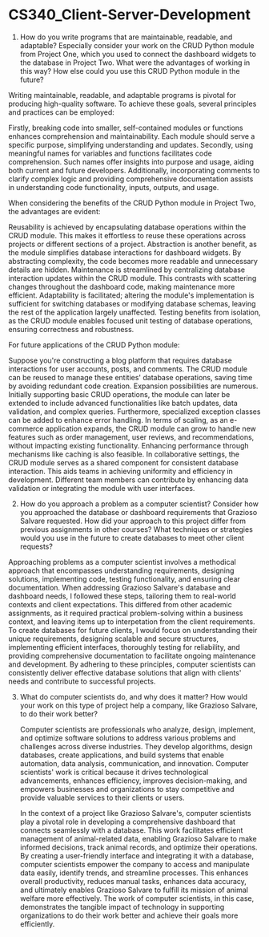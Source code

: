 # CS340_Client-Server-Development

1. How do you write programs that are maintainable, readable, and adaptable? Especially consider your work on the CRUD Python module from Project One, which you used to connect the dashboard widgets to the database in Project Two. What were the advantages of working in this way? How else could you use this CRUD Python module in the future?
   
  Writing maintainable, readable, and adaptable programs is pivotal for producing high-quality software. To achieve these goals, several principles and practices can be employed:

  Firstly, breaking code into smaller, self-contained modules or functions enhances comprehension and maintainability. Each module should serve a specific purpose, simplifying understanding and updates. Secondly, using meaningful names for variables and functions facilitates code comprehension. Such names offer insights into purpose and usage, aiding both current and future developers. Additionally, incorporating comments to clarify complex logic and providing comprehensive documentation assists in understanding code functionality, inputs, outputs, and usage.

When considering the benefits of the CRUD Python module in Project Two, the advantages are evident:

  Reusability is achieved by encapsulating database operations within the CRUD module. This makes it effortless to reuse these operations across projects or different sections of a project. Abstraction is another benefit, as the module simplifies database interactions for dashboard widgets. By abstracting complexity, the code becomes more readable and unnecessary details are hidden. Maintenance is streamlined by centralizing database interaction updates within the CRUD module. This contrasts with scattering changes throughout the dashboard code, making maintenance more efficient. Adaptability is facilitated; altering the module's implementation is sufficient for switching databases or modifying database schemas, leaving the rest of the application largely unaffected. Testing benefits from isolation, as the CRUD module enables focused unit testing of database operations, ensuring correctness and robustness.

For future applications of the CRUD Python module:

  Suppose you're constructing a blog platform that requires database interactions for user accounts, posts, and comments. The CRUD module can be reused to manage these entities' database operations, saving time by avoiding redundant code creation. Expansion possibilities are numerous. Initially supporting basic CRUD operations, the module can later be extended to include advanced functionalities like batch updates, data validation, and complex queries. Furthermore, specialized exception classes can be added to enhance error handling. In terms of scaling, as an e-commerce application expands, the CRUD module can grow to handle new features such as order management, user reviews, and recommendations, without impacting existing functionality. Enhancing performance through mechanisms like caching is also feasible. In collaborative settings, the CRUD module serves as a shared component for consistent database interaction. This aids teams in achieving uniformity and efficiency in development. Different team members can contribute by enhancing data validation or integrating the module with user interfaces.
        
2. How do you approach a problem as a computer scientist? Consider how you approached the database or dashboard requirements that Grazioso Salvare requested. How did your approach to this project differ from previous assignments in other courses? What techniques or strategies would you use in the future to create databases to meet other client requests?

  Approaching problems as a computer scientist involves a methodical approach that encompasses understanding requirements, designing solutions, implementing code, testing functionality, and ensuring clear documentation. When addressing Grazioso Salvare's database and dashboard needs, I followed these steps, tailoring them to real-world contexts and client expectations. This differed from other academic assignments, as it required practical problem-solving within a business context, and leaving items up to interpetation from the client requirements. To create databases for future clients, I would focus on understanding their unique requirements, designing scalable and secure structures, implementing efficient interfaces, thoroughly testing for reliability, and providing comprehensive documentation to facilitate ongoing maintenance and development. By adhering to these principles, computer scientists can consistently deliver effective database solutions that align with clients' needs and contribute to successful projects.

3. What do computer scientists do, and why does it matter? How would your work on this type of project help a company, like Grazioso Salvare, to do their work better?

   Computer scientists are professionals who analyze, design, implement, and optimize software solutions to address various problems and challenges across diverse industries. They develop algorithms, design databases, create applications, and build systems that enable automation, data analysis, communication, and innovation. Computer scientists' work is critical because it drives technological advancements, enhances efficiency, improves decision-making, and empowers businesses and organizations to stay competitive and provide valuable services to their clients or users.

   In the context of a project like Grazioso Salvare's, computer scientists play a pivotal role in developing a comprehensive dashboard that connects seamlessly with a database. This work facilitates efficient management of animal-related data, enabling Grazioso Salvare to make informed decisions, track animal records, and optimize their operations. By creating a user-friendly interface and integrating it with a database, computer scientists empower the company to access and manipulate data easily, identify trends, and streamline processes. This enhances overall productivity, reduces manual tasks, enhances data accuracy, and ultimately enables Grazioso Salvare to fulfill its mission of animal welfare more effectively. The work of computer scientists, in this case, demonstrates the tangible impact of technology in supporting organizations to do their work better and achieve their goals more efficiently.
